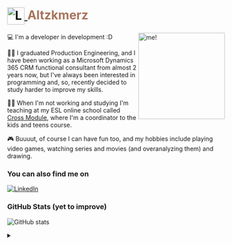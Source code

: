 
<h1>
    <a href="https://Altzkmerz.github.io/">
        <img align="center" alt="Logo Altzkmerz" width="40px" src="https://i.imgur.com/hCUAGvf.png">
    </a>
    <span style="color: #a7755c;">Altzkmerz</span>
</h1>


<img align="right" alt="me!" height="200" src="https://i.imgur.com/crBrIG4.png">

💻 I'm a developer in development :D 

👩‍🎓 I graduated Production Engineering, and I have been working as a Microsoft Dynamics 365 CRM functional consultant from almost 2 years now, but I've always been interested in programming and, so, recently decided to study harder to improve my skills.

👩‍🏫 When I'm not working and studying I'm teaching at my ESL online school called [Cross Module](https://www.crossmodule.com.br/), where I'm a coordinator to the kids and teens course. 

🎮 Buuuut, of course I can have fun too, and my hobbies include playing video games, watching series and movies (and overanalyzing them) and drawing.

### You can also find me on

[![LinkedIn](https://img.shields.io/badge/-LinkedIn-000?style=for-the-badge&logo=linkedin&logoColor=fff&color:a7755c)](https://www.linkedin.com/in/amandagc2/) 


<h3 align="left">GitHub Stats (yet to improve)</h3>

![GitHub stats](https://github-readme-stats-git-masterrstaa-rickstaa.vercel.app/api?username=Altzkmerz&hide_title=true&show_icons=true&include_all_commits=false&count_private=true&line_height=25&hide=issues&bg_color=fff&title_color=a7755c&text_color=a7755c&border_radius=3&border_color=fbddae&icon_color=a7755c&theme=jolly)

<details align="left">
  <summary></summary> 
 
  - GitHub Stats by <a href="https://github.com/anuraghazra/github-readme-stats">anuraghazra</a>.
  - Wanna learn English? Check my awesome school <a href="https://www.crossmodule.com.br/">here</a>.
